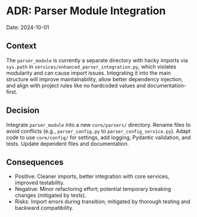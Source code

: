 # ADR: Parser Module Integration

Date: 2024-10-01

## Context
The `parser_module` is currently a separate directory with hacky imports via `sys.path` in `services/enhanced_parser_integration.py`, which violates modularity and can cause import issues. Integrating it into the main structure will improve maintainability, allow better dependency injection, and align with project rules like no hardcoded values and documentation-first.

## Decision
Integrate `parser_module` into a new `core/parsers/` directory. Rename files to avoid conflicts (e.g., `parser_config.py` to `parser_config_service.py`). Adapt code to use `core/config/` for settings, add logging, Pydantic validation, and tests. Update dependent files and documentation.

## Consequences
- Positive: Cleaner imports, better integration with core services, improved testability.
- Negative: Minor refactoring effort; potential temporary breaking changes (mitigated by tests).
- Risks: Import errors during transition; mitigated by thorough testing and backward compatibility. 